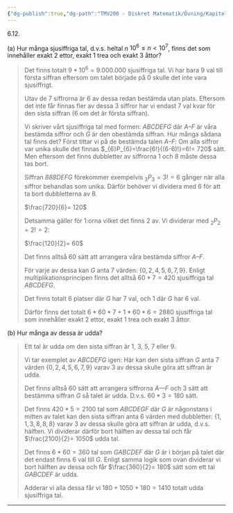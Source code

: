 ```yaml
---
{"dg-publish":true,"dg-path":"TMV200 - Diskret Matematik/Övning/Kapitel 6.md","permalink":"/TMV200 - Diskret Matematik/Övning/Kapitel 6/"}
---
```


6.12.

(a) Hur många sjusiffriga tal, d.v.s. heltal $n$ $10^6\leq n<10^7$, finns det som innehåller exakt 2 ettor, exakt 1 trea och exakt 3 åttor?

> Det finns totalt $9*10^6= 9.000.000$ sjusiffriga tal. Vi har bara 9 val till första siffran eftersom om talet började på 0 skulle det inte vara sjusiffrigt.
> 
> Utav de 7 siffrorna är 6 av dessa redan bestämda utan plats.
> Eftersom det inte får finnas fler av dessa 3 siffror har vi endast 7 val kvar för den sista siffran (6 om det är första siffran).
> 
> Vi skriver vårt sjusiffriga tal med formen: *ABCDEFG* där *A–F* är våra bestämda siffror och *G* är den obestämda siffran. Hur många sådana tal finns det? Först tittar vi på de bestämda talen *A–F*: Om alla siffror var unika skulle det finnas $_{6}P_{6}=\frac{6!}{(6-6)!}=6!= 720$ sätt. Men eftersom det finns dubbletter av siffrorna 1 och 8 måste dessa tas bort.
> 
> Siffran *888DEFG* förekommer exempelvis $_{3}P_{3}=3!= 6$ gånger när alla siffror behandlas som unika. Därför behöver vi dividera med $6$ för att ta bort dubbletterna av 8.
> 
> $\frac{720}{6}= 120$
> 
> Detsamma gäller för 1:orna vilket det finns 2 av. Vi dividerar med $_{2}P_{2}=2!=2$:
> 
> $\frac{120}{2}= 60$
> 
> Det finns alltså 60 sätt att arrangera våra bestämda siffror *A–F*.
> 
> För varje av dessa kan *G* anta 7 värden: $\{ 0,2,4,5,6,7,9 \}$. Enligt multiplikationsprincipen finns det alltså $60*7= 420$ sjusiffriga tal *ABCDEFG*.
> 
> Det finns totalt 6 platser där *G* har 7 val, och 1 där *G* har 6 val.
> 
> Därför finns det totalt $6*60*7+1*60*6= 2880$ sjusiffriga tal som innehåller exakt 2 ettor, exakt 1 trea och exakt 3 åttor.  

(b) Hur många av dessa är udda?

> Ett tal är udda om den sista siffran är 1, 3, 5, 7 eller 9.
> 
> Vi tar exemplet av *ABCDEFG* igen:
> Här kan den sista siffran *G* anta 7 värden $\{ 0,2,4,5,6,7,9 \}$ varav 3 av dessa skulle göra att siffran är udda.
> 
> Det finns alltså 60 sätt att arrangera siffrorna *A—F* och 3 sätt att bestämma siffran *G* så talet är udda. D.v.s. $60*3= 180$ sätt.
> 
> Det finns $420*5= 2100$ tal som *ABCDEGF* där *G* är någonstans i mitten av talet kan den sista siffran anta 6 värden med dubbletter: $\{ 1,1,3,8,8,8 \}$ varav 3 av dessa skulle göra att siffran är udda, d.v.s. hälften. Vi dividerar därför bort hälften av dessa tal och får $\frac{2100}{2}= 1050$ udda tal.
> 
> Det finns $6*60= 360$ tal som *GABCDEF* där *G* är i början på talet där det endast finns 6 val till *G*. Enligt samma logik som ovan dividerar vi bort hälften av dessa och får $\frac{360}{2}= 180$ sätt som ett tal *GABCDEF* är udda.
> 
> Adderar vi alla dessa får vi $180+1050+180= 1410$ totalt udda sjusiffriga tal.
****